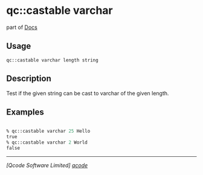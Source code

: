 qc::castable varchar
==============

part of [Docs](../index.md)

Usage
-----
`qc::castable varchar length string`

Description
-----------
Test if the given string can be cast to varchar of the given length.

Examples
--------
```tcl

% qc::castable varchar 25 Hello
true
% qc::castable varchar 2 World
false
```

----------------------------------
*[Qcode Software Limited] [qcode]*

[qcode]: http://www.qcode.co.uk "Qcode Software"
